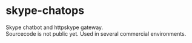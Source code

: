 # skype-chatops
Skype chatbot and httpskype gateway.  
Sourcecode is not public yet. Used in several commercial environments.
